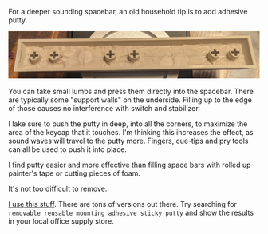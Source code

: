 For a deeper sounding spacebar, an old household tip is to add adhesive putty. 

![](images/0.jpg)

You can take small lumbs and press them directly into the spacebar. There are typically some "support walls" on the underside. Filling up to the edge of those causes no interference with switch and stabilizer.

I lake sure to push the putty in deep, into all the corners, to maximize the area of the keycap that it touches. I'm thinking this increases the effect, as sound waves will travel to the putty more. Fingers, cue-tips and pry tools can all be used to push it into place.

I find putty easier and more effective than filling space bars with rolled up painter's tape or cutting pieces of foam.

It's not too difficult to remove.

[I use this stuff](https://www.harald-nyborg.dk/droppen-elefantsnot-50-g). There are tons of versions out there. Try searching for `removable reusable mounting adhesive sticky putty` and show the results in your local office supply store.